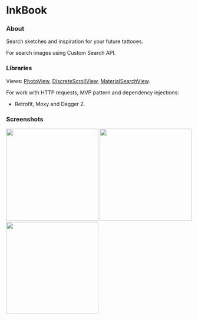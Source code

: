 # InkBook

### About
Search sketches and inspiration for your future tattooes.

For search images using Custom Search API.

### Libraries
 Views:
[PhotoView](https://github.com/chrisbanes/PhotoView),
[DiscreteScrollView](https://github.com/yarolegovich/DiscreteScrollView),
[MaterialSearchView](https://github.com/MiguelCatalan/MaterialSearchView).


For work with HTTP requests, MVP pattern and dependency injections:<br />
* Retrofit, Moxy and Dagger 2.


### Screenshots
<p float="left">
  <img src="https://lh3.googleusercontent.com/uNpjtAdKyu_J8b_2G7AZnbZ0B7uK-uY0vYCFEu_3TPVhGjwGP3umFd4C49gyYa3zh4tE=w2560-h1156-rw" width="250" />
  <img src="https://lh3.googleusercontent.com/bkLcoEYjsfucSSbLb02NNTl_pwKZpuSRXzJmQgLqwR_uNfJ4vK-O-qgCZcCG0c_kYw=w2560-h1156-rw" width="250" /> 
  <img src="https://lh3.googleusercontent.com/zJa5KTa0qmcDcjmytM49GfPOn1NtRm3cHmT5lac63c8fv0XdFQC68fVhBwpv0QQmPAM=w2560-h1156-rw" width="250" />
</p>
